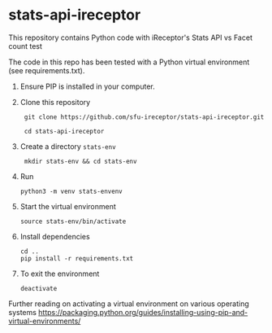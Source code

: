 # stats-api-ireceptor
This repository contains Python code with iReceptor's Stats API vs Facet count test

The code in this repo has been tested with a Python virtual environment (see requirements.txt). 

1. Ensure PIP is installed in your computer. 
2. Clone this repository
 
        git clone https://github.com/sfu-ireceptor/stats-api-ireceptor.git

        cd stats-api-ireceptor
  
3. Create a directory `stats-env`

        mkdir stats-env && cd stats-env

4. Run

       python3 -m venv stats-envenv

5. Start the virtual environment

       source stats-env/bin/activate

6. Install dependencies

       cd ..
       pip install -r requirements.txt
  
7. To exit the environment

       deactivate

Further reading on activating a virtual environment on various operating systems https://packaging.python.org/guides/installing-using-pip-and-virtual-environments/

